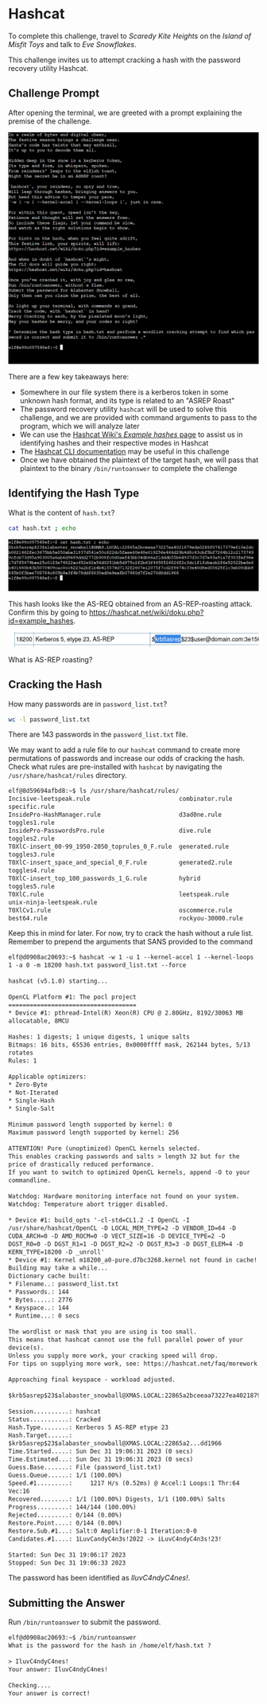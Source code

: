 # Hashcat

To complete this challenge, travel to *Scaredy Kite Heights* on the *Island of Misfit Toys* and talk to *Eve Snowflakes*.

This challenge invites us to attempt cracking a hash with the password recovery utility Hashcat.

## Challenge Prompt

After opening the terminal, we are greeted with a prompt explaining the premise of the challenge.

![Figure 1: Hashcat Challenge Prompt](/img/hashcat-prompt.png)

There are a few key takeaways here:
* Somewhere in our file system there is a kerberos token in some unknown hash format, and its type is related to an "ASREP Roast"
* The password recovery utility `hashcat` will be used to solve this challenge, and we are provided with command arguments to pass to the program, which we will analyze later
* We can use the [Hashcat Wiki's *Example hashes* page](https://hashcat.net/wiki/doku.php?id=example_hashes) to assist us in identifying hashes and their respective modes in Hashcat
* The [Hashcat CLI documentation](https://hashcat.net/wiki/doku.php?id=hashcat) may be useful in this challenge
* Once we have obtained the plaintext of the target hash, we will pass that plaintext to the binary `/bin/runtoanswer` to complete the challenge

## Identifying the Hash Type

What is the content of `hash.txt`?

```bash
cat hash.txt ; echo
```

![Figure 2: `hash.txt` Contents](/img/hash-txt.png)

This hash looks like the AS-REQ obtained from an AS-REP-roasting attack. Confirm this by going to https://hashcat.net/wiki/doku.php?id=example_hashes.

![Hashcat Example Hash Identified](/img/hashcat-examples-1.png)

What is AS-REP roasting?

## Cracking the Hash

How many passwords are in `password_list.txt`?

```bash
wc -l password_list.txt 
```

There are 143 passwords in the `password_list.txt` file.

We may want to add a rule file to our `hashcat` command to create more permutations of passwords and increase our odds of cracking the hash. Check what rules are pre-installed with `hashcat` by navigating the `/usr/share/hashcat/rules` directory.

```console
elf@8d59694afbd8:~$ ls /usr/share/hashcat/rules/
Incisive-leetspeak.rule                         combinator.rule     specific.rule
InsidePro-HashManager.rule                      d3ad0ne.rule        toggles1.rule
InsidePro-PasswordsPro.rule                     dive.rule           toggles2.rule
T0XlC-insert_00-99_1950-2050_toprules_0_F.rule  generated.rule      toggles3.rule
T0XlC-insert_space_and_special_0_F.rule         generated2.rule     toggles4.rule
T0XlC-insert_top_100_passwords_1_G.rule         hybrid              toggles5.rule
T0XlC.rule                                      leetspeak.rule      unix-ninja-leetspeak.rule
T0XlCv1.rule                                    oscommerce.rule
best64.rule                                     rockyou-30000.rule
```

Keep this in mind for later. For now, try to crack the hash without a rule list. Remember to prepend the arguments that SANS provided to the command

```console
elf@d0908ac20693:~$ hashcat -w 1 -u 1 --kernel-accel 1 --kernel-loops 1 -a 0 -m 18200 hash.txt password_list.txt --force

hashcat (v5.1.0) starting...

OpenCL Platform #1: The pocl project
====================================
* Device #1: pthread-Intel(R) Xeon(R) CPU @ 2.80GHz, 8192/30063 MB allocatable, 8MCU

Hashes: 1 digests; 1 unique digests, 1 unique salts
Bitmaps: 16 bits, 65536 entries, 0x0000ffff mask, 262144 bytes, 5/13 rotates
Rules: 1

Applicable optimizers:
* Zero-Byte
* Not-Iterated
* Single-Hash
* Single-Salt

Minimum password length supported by kernel: 0
Maximum password length supported by kernel: 256

ATTENTION! Pure (unoptimized) OpenCL kernels selected.
This enables cracking passwords and salts > length 32 but for the price of drastically reduced performance.
If you want to switch to optimized OpenCL kernels, append -O to your commandline.

Watchdog: Hardware monitoring interface not found on your system.
Watchdog: Temperature abort trigger disabled.

* Device #1: build_opts '-cl-std=CL1.2 -I OpenCL -I /usr/share/hashcat/OpenCL -D LOCAL_MEM_TYPE=2 -D VENDOR_ID=64 -D CUDA_ARCH=0 -D AMD_ROCM=0 -D VECT_SIZE=16 -D DEVICE_TYPE=2 -D DGST_R0=0 -D DGST_R1=1 -D DGST_R2=2 -D DGST_R3=3 -D DGST_ELEM=4 -D KERN_TYPE=18200 -D _unroll'
* Device #1: Kernel m18200_a0-pure.d7bc3268.kernel not found in cache! Building may take a while...
Dictionary cache built:
* Filename..: password_list.txt
* Passwords.: 144
* Bytes.....: 2776
* Keyspace..: 144
* Runtime...: 0 secs

The wordlist or mask that you are using is too small.
This means that hashcat cannot use the full parallel power of your device(s).
Unless you supply more work, your cracking speed will drop.
For tips on supplying more work, see: https://hashcat.net/faq/morework

Approaching final keyspace - workload adjusted.  

$krb5asrep$23$alabaster_snowball@XMAS.LOCAL:22865a2bceeaa73227ea4021879eda02$8f07417379e610e2dcb0621462fec3675bb5a850aba31837d541e50c622dc5faee60e48e019256e466d29b4d8c43cbf5bf7264b12c21737499cfcb73d95a903005a6ab6d9689ddd2772b908fc0d0aef43bb34db66af1dddb55b64937d3c7d7e93a91a7f303fef96e17d7f5479bae25c0183e74822ac652e92a56d0251bb5d975c2f2b63f4458526824f2c3dc1f1fcbacb2f6e52022ba6e6b401660b43b5070409cac0cc6223a2bf1b4b415574d7132f2607e12075f7cd2f8674c33e40d8ed55628f1c3eb08dbb8845b0f3bae708784c805b9a3f4b78ddf6830ad0e9eafb07980d7f2e270d8dd1966:IluvC4ndyC4nes!
                                                 
Session..........: hashcat
Status...........: Cracked
Hash.Type........: Kerberos 5 AS-REP etype 23
Hash.Target......: $krb5asrep$23$alabaster_snowball@XMAS.LOCAL:22865a2...dd1966
Time.Started.....: Sun Dec 31 19:06:31 2023 (0 secs)
Time.Estimated...: Sun Dec 31 19:06:31 2023 (0 secs)
Guess.Base.......: File (password_list.txt)
Guess.Queue......: 1/1 (100.00%)
Speed.#1.........:     1217 H/s (0.52ms) @ Accel:1 Loops:1 Thr:64 Vec:16
Recovered........: 1/1 (100.00%) Digests, 1/1 (100.00%) Salts
Progress.........: 144/144 (100.00%)
Rejected.........: 0/144 (0.00%)
Restore.Point....: 0/144 (0.00%)
Restore.Sub.#1...: Salt:0 Amplifier:0-1 Iteration:0-0
Candidates.#1....: 1LuvCandyC4n3s!2022 -> iLuvC4ndyC4n3s!23!

Started: Sun Dec 31 19:06:17 2023
Stopped: Sun Dec 31 19:06:33 2023
```

The password has been identified as *IluvC4ndyC4nes!*.

## Submitting the Answer

Run `/bin/runtoanswer` to submit the password.

```console
elf@d0908ac20693:~$ /bin/runtoanswer
What is the password for the hash in /home/elf/hash.txt ?

> IluvC4ndyC4nes!
Your answer: IluvC4ndyC4nes!

Checking....
Your answer is correct!
```

